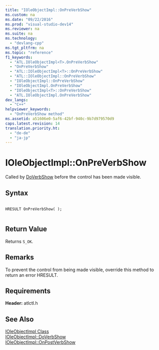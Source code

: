 ```yaml
---
title: "IOleObjectImpl::OnPreVerbShow"
ms.custom: na
ms.date: "09/22/2016"
ms.prod: "visual-studio-dev14"
ms.reviewer: na
ms.suite: na
ms.technology: 
  - "devlang-cpp"
ms.tgt_pltfrm: na
ms.topic: "reference"
f1_keywords: 
  - "ATL.IOleObjectImpl<T>.OnPreVerbShow"
  - "OnPreVerbShow"
  - "ATL::IOleObjectImpl<T>::OnPreVerbShow"
  - "ATL::IOleObjectImpl::OnPreVerbShow"
  - "IOleObjectImpl::OnPreVerbShow"
  - "IOleObjectImpl.OnPreVerbShow"
  - "IOleObjectImpl<T>::OnPreVerbShow"
  - "ATL.IOleObjectImpl.OnPreVerbShow"
dev_langs: 
  - "C++"
helpviewer_keywords: 
  - "OnPreVerbShow method"
ms.assetid: a51606e0-5af6-42bf-940c-9b7d979570d9
caps.latest.revision: 14
translation.priority.ht: 
  - "de-de"
  - "ja-jp"
---
```

# IOleObjectImpl::OnPreVerbShow
Called by [DoVerbShow](../VS_csharp/ioleobjectimpl--doverbshow.md) before the control has been made visible.  
  
## Syntax  
  
```  
  
HRESULT OnPreVerbShow( );  
  
```  
  
## Return Value  
 Returns `S_OK`.  
  
## Remarks  
 To prevent the control from being made visible, override this method to return an error HRESULT.  
  
## Requirements  
 **Header:** atlctl.h  
  
## See Also  
 [IOleObjectImpl Class](../VS_csharp/ioleobjectimpl-class.md)   
 [IOleObjectImpl::DoVerbShow](../VS_csharp/ioleobjectimpl--doverbshow.md)   
 [IOleObjectImpl::OnPostVerbShow](../VS_csharp/ioleobjectimpl--onpostverbshow.md)